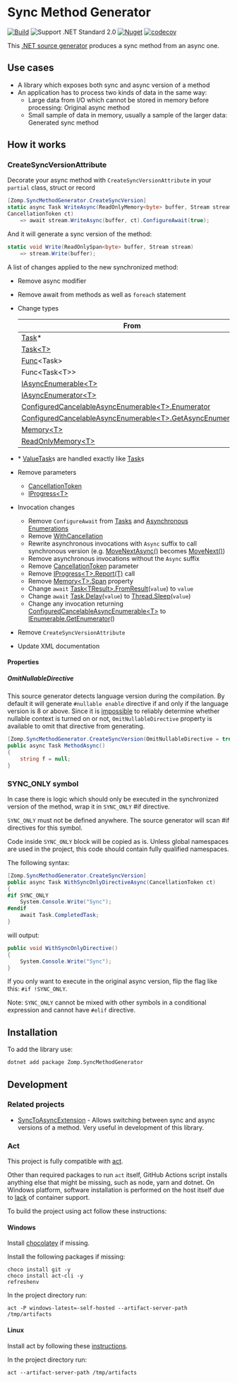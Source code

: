# Sync Method Generator

[![Build](https://github.com/zompinc/sync-method-generator/actions/workflows/build.yml/badge.svg)](https://github.com/zompinc/sync-method-generator/actions/workflows/build.yml)
![Support .NET Standard 2.0](https://img.shields.io/badge/dotnet%20version-.NET%20Standard%202.0-blue)
[![Nuget](https://img.shields.io/nuget/v/Zomp.SyncMethodGenerator)](https://www.nuget.org/packages/Zomp.SyncMethodGenerator)
[![codecov](https://codecov.io/gh/zompinc/sync-method-generator/branch/master/graph/badge.svg)](https://codecov.io/gh/zompinc/sync-method-generator)

This [.NET source generator](https://learn.microsoft.com/en-us/dotnet/csharp/roslyn-sdk/source-generators-overview) produces a sync method from an async one.

## Use cases

- A library which exposes both sync and async version of a method
- An application has to process two kinds of data in the same way:
  - Large data from I/O which cannot be stored in memory before processing: Original async method
  - Small sample of data in memory, usually a sample of the larger data: Generated sync method

## How it works

### CreateSyncVersionAttribute

Decorate your async method with `CreateSyncVersionAttribute` in your `partial` class, struct or record

```cs
[Zomp.SyncMethodGenerator.CreateSyncVersion]
static async Task WriteAsync(ReadOnlyMemory<byte> buffer, Stream stream, 
CancellationToken ct)
    => await stream.WriteAsync(buffer, ct).ConfigureAwait(true);
```

And it will generate a sync version of the method:

```cs
static void Write(ReadOnlySpan<byte> buffer, Stream stream)
    => stream.Write(buffer);
```

A list of changes applied to the new synchronized method:

- Remove async modifier
- Remove await from methods as well as `foreach` statement
- Change types

  | From                                                                                                                                                                                                | To                                                                                                                                   |
  | --------------------------------------------------------------------------------------------------------------------------------------------------------------------------------------------------- | ------------------------------------------------------------------------------------------------------------------------------------ |
  | [Task](https://learn.microsoft.com/en-us/dotnet/api/system.threading.tasks.task)*                                                                                                                   | void                                                                                                                                 |
  | [Task\<T>](https://learn.microsoft.com/en-us/dotnet/api/system.threading.tasks.task-1)                                                                                                              | T                                                                                                                                    |
  | [Func](https://learn.microsoft.com/en-us/dotnet/api/system.func-1)\<Task>                                                                                                                           | [Action](https://learn.microsoft.com/en-us/dotnet/api/system.action)                                                                 |
  | Func\<Task\<T>>                                                                                                                                                                                     | Func\<T>                                                                                                                             |
  | [IAsyncEnumerable\<T>](https://learn.microsoft.com/en-us/dotnet/api/system.collections.generic.iasyncenumerable-1)                                                                                  | [IEnumerable\<T>](https://learn.microsoft.com/en-us/dotnet/api/system.collections.generic.ienumerable-1)                             |
  | [IAsyncEnumerator\<T>](https://learn.microsoft.com/en-us/dotnet/api/system.collections.generic.iasyncenumerator-1)                                                                                  | [IEnumerator\<T>](https://learn.microsoft.com/en-us/dotnet/api/system.collections.generic.ienumerator-1)                             |
  | [ConfiguredCancelableAsyncEnumerable\<T>.Enumerator](https://learn.microsoft.com/en-us/dotnet/api/system.runtime.compilerservices.configuredcancelableasyncenumerable-1.enumerator)                 | [IEnumerator\<T>](https://learn.microsoft.com/en-us/dotnet/api/system.collections.generic.ienumerator-1)                             |
  | [ConfiguredCancelableAsyncEnumerable\<T>.GetAsyncEnumerator](https://learn.microsoft.com/en-us/dotnet/api/system.runtime.compilerservices.configuredcancelableasyncenumerable-1.getasyncenumerator) | [IEnumerable\<T>.GetEnumerator](https://learn.microsoft.com/en-us/dotnet/api/system.collections.generic.ienumerable-1.getenumerator) |
  | [Memory\<T>](https://learn.microsoft.com/en-us/dotnet/api/system.memory-1)                                                                                                                          | [Span\<T>](https://learn.microsoft.com/en-us/dotnet/api/system.span-1)                                                               |
  | [ReadOnlyMemory\<T>](https://learn.microsoft.com/en-us/dotnet/api/system.readonlymemory-1)                                                                                                          | [ReadOnlySpan\<T>](https://learn.microsoft.com/en-us/dotnet/api/system.readonlyspan-1)                                               |
- \* [ValueTask](https://learn.microsoft.com/en-us/dotnet/api/system.threading.tasks.valuetask)s are handled exactly like [Task](https://learn.microsoft.com/en-us/dotnet/api/system.threading.tasks.task)s
- Remove parameters
  - [CancellationToken](https://learn.microsoft.com/en-us/dotnet/api/system.threading.cancellationtoken)
  - [IProgress\<T>](https://learn.microsoft.com/en-us/dotnet/api/system.iprogress-1)
- Invocation changes
  - Remove `ConfigureAwait` from [Tasks](https://learn.microsoft.com/en-us/dotnet/api/system.threading.tasks.task.configureawait) and [Asynchronous Enumerations](https://learn.microsoft.com/en-us/dotnet/api/system.threading.tasks.taskasyncenumerableextensions.configureawait)
  - Remove [WithCancellation](https://learn.microsoft.com/en-us/dotnet/api/system.threading.tasks.taskasyncenumerableextensions.withcancellation)
  - Rewrite asynchronous invocations with `Async` suffix to call synchronous version (e.g. [MoveNextAsync()](https://learn.microsoft.com/en-us/dotnet/api/system.collections.generic.iasyncenumerator-1.movenextasync) becomes [MoveNext()](https://learn.microsoft.com/en-us/dotnet/api/system.collections.ienumerator.movenext))
  - Remove asynchronous invocations without the `Async` suffix
  - Remove [CancellationToken](https://learn.microsoft.com/en-us/dotnet/api/system.threading.cancellationtoken) parameter
  - Remove [IProgress\<T>.Report(T)](https://learn.microsoft.com/en-us/dotnet/api/system.iprogress-1.report) call
  - Remove [Memory\<T>.Span](https://learn.microsoft.com/en-us/dotnet/api/system.memory-1.span) property
  - Change `await` [Task\<TResult>.FromResult](https://learn.microsoft.com/en-us/dotnet/api/system.threading.tasks.task.fromresult)(`value`) to `value`
  - Change `await` [Task.Delay](https://learn.microsoft.com/en-us/dotnet/api/system.threading.tasks.task.delay)(`value`) to [Thread.Sleep](https://learn.microsoft.com/en-us/dotnet/api/system.threading.thread.sleep)(`value`)
  - Change any invocation returning [ConfiguredCancelableAsyncEnumerable\<T>](https://learn.microsoft.com/en-us/dotnet/api/system.runtime.compilerservices.configuredcancelableasyncenumerable-1) to [IEnumerable.GetEnumerator](https://learn.microsoft.com/en-us/dotnet/api/system.collections.ienumerable.getenumerator)()
- Remove `CreateSyncVersionAttribute`
- Update XML documentation

#### Properties

##### OmitNullableDirective

This source generator detects language version during the compilation. By default it will generate `#nullable enable` directive if and only if the language version is 8 or above. Since it is [impossible](https://github.com/dotnet/roslyn/issues/49555) to reliably determine whether nullable context is turned on or not, `OmitNullableDirective` property is available to omit that directive from generating.

```cs
[Zomp.SyncMethodGenerator.CreateSyncVersion(OmitNullableDirective = true)]
public async Task MethodAsync()
{
    string f = null;
}
```

### SYNC_ONLY symbol

In case there is logic which should only be executed in the synchronized version of the method, wrap it in `SYNC_ONLY` #if directive.

`SYNC_ONLY` must not be defined anywhere. The source generator will scan #if directives for this symbol.

Code inside `SYNC_ONLY` block will be copied as is. Unless global namespaces are used in the project, this code should contain fully qualified namespaces.

The following syntax:

```cs
[Zomp.SyncMethodGenerator.CreateSyncVersion]
public async Task WithSyncOnlyDirectiveAsync(CancellationToken ct)
{
#if SYNC_ONLY
    System.Console.Write("Sync");
#endif
    await Task.CompletedTask;
}
```

will output:

```cs
public void WithSyncOnlyDirective()
{
    System.Console.Write("Sync");
}
```

If you only want to execute in the original async version, flip the flag like this: `#if !SYNC_ONLY`.

Note: `SYNC_ONLY` cannot be mixed with other symbols in a conditional expression and cannot have `#elif` directive.

## Installation

To add the library use:

```sh
dotnet add package Zomp.SyncMethodGenerator
```

## Development

### Related projects

- [SyncToAsyncExtension](https://marketplace.visualstudio.com/items?itemName=lsoft.SyncToAsyncExtension) - Allows switching between sync and async versions of a method. Very useful in development of this library.

### Act

This project is fully compatible with [act](https://github.com/nektos/act).

Other than required packages to run `act` itself, GitHub Actions script installs anything else that might be missing, such as node, yarn and dotnet. On Windows platform, software installation is performed on the host itself due to [lack](https://github.com/nektos/act/issues/1608) of container support.

To build the project using act follow these instructions:

#### Windows

Install [chocolatey](https://chocolatey.org/install) if missing.

Install the following packages if missing:

```pwsh
choco install git -y
choco install act-cli -y
refreshenv
```

In the project directory run:

```pwsh
act -P windows-latest=-self-hosted --artifact-server-path /tmp/artifacts
```

#### Linux

Install act by following these [instructions](https://lindevs.com/install-act-on-ubuntu).

In the project directory run:

```pwsh
act --artifact-server-path /tmp/artifacts
```
